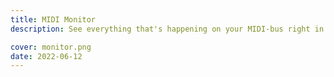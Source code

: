 ```yaml
---
title: MIDI Monitor
description: See everything that's happening on your MIDI-bus right in the browser

cover: monitor.png
date: 2022-06-12
---
```


<script setup>
import midiMonitor from './midi-monitor.vue'
</script>

<client-only>
  <midi-monitor />
</client-only>
